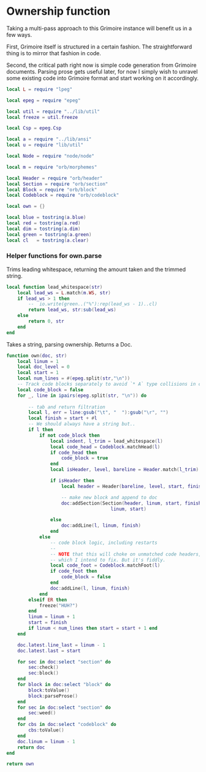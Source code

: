 # Ownership function


  Taking a multi-pass approach to this Grimoire instance will benefit us 
in a few ways. 


First, Grimoire itself is structured in a certain fashion. The 
straightforward thing is to mirror that fashion in code.


Second, the critical path right now is simple code generation from 
Grimoire documents. Parsing prose gets useful later, for now I simply
wish to unravel some existing code into Grimoire format and start working
on it accordingly. 

```lua
local L = require "lpeg"

local epeg = require "epeg"

local util = require "../lib/util"
local freeze = util.freeze

local Csp = epeg.Csp

local a = require "../lib/ansi"
local u = require "lib/util"

local Node = require "node/node"

local m = require "orb/morphemes"

local Header = require "orb/header"
local Section = require "orb/section"
local Block = require "orb/block"
local Codeblock = require "orb/codeblock"

local own = {}

local blue = tostring(a.blue)
local red = tostring(a.red)
local dim = tostring(a.dim)
local green = tostring(a.green)
local cl   = tostring(a.clear)
```
### Helper functions for own.parse

  Trims leading whitespace, returning the amount taken and
the trimmed string.
 

```lua
local function lead_whitespace(str)
    local lead_ws = L.match(m.WS, str)
    if lead_ws > 1 then
        --  io.write(green..("%"):rep(lead_ws - 1)..cl)
        return lead_ws, str:sub(lead_ws)
    else
        return 0, str
    end
end
```

 Takes a string, parsing ownership.
 Returns a Doc.


```lua
function own(doc, str)
    local linum = 1
    local doc_level = 0
    local start = 1
    local num_lines = #(epeg.split(str,"\n"))
    -- Track code blocks separately to avoid `* A` type collisions in code
    local code_block = false
    for _, line in ipairs(epeg.split(str, "\n")) do
        
        -- tab and return filtration
        local l, err = line:gsub("\t", "  "):gsub("\r", "") 
        local finish = start + #l
        -- We should always have a string but..
        if l then
            if not code_block then
                local indent, l_trim = lead_whitespace(l)
                local code_head = Codeblock.matchHead(l)
                if code_head then 
                    code_block = true 
                end
                local isHeader, level, bareline = Header.match(l_trim) 

                if isHeader then              
                    local header = Header(bareline, level, start, finish, str)

                    -- make new block and append to doc
                    doc:addSection(Section(header, linum, start, finish, doc.str), 
                                      linum, start)

                else 
                    doc:addLine(l, linum, finish)
                end
            else 
                -- code block logic, including restarts
                --
                -- NOTE that this will choke on unmatched code headers,
                -- which I intend to fix. But it's fiddly.
                local code_foot = Codeblock.matchFoot(l)
                if code_foot then 
                    code_block = false
                end
                doc:addLine(l, linum, finish)
            end
        elseif ER then
            freeze("HUH?")
        end
        linum = linum + 1
        start = finish
        if linum < num_lines then start = start + 1 end
    end

    doc.latest.line_last = linum - 1
    doc.latest.last = start

    for sec in doc:select "section" do
        sec:check()
        sec:block()
    end
    for block in doc:select "block" do
        block:toValue()
        block:parseProse()
    end
    for sec in doc:select "section" do
        sec:weed()
    end
    for cbs in doc:select "codeblock" do
        cbs:toValue()
    end
    doc.linum = linum - 1
    return doc
end

return own
```
